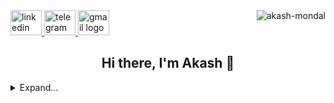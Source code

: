 <div>
<a align="left" href="https://www.linkedin.com/in/akash-mondal-se">
  <img src="https://cdn.worldvectorlogo.com/logos/linkedin-icon.svg" width="50" height="40" alt="linkedin logo"/>
</a>
<a align="left" href="https://t.me/Akash98Sky">
  <img src="https://static.cdnlogo.com/logos/t/84/telegram.svg" width="50" height="40" alt="telegram logo"/>
</a>
<a align="left" href="mailto:a98mondal@gmail.com">
  <img src="https://www.svgrepo.com/download/217146/gmail.svg" width="50" height="40" alt="gmail logo"/>
</a>

<img align="right" src="https://komarev.com/ghpvc/?username=Akash98Sky&label=Profile+Views&style=plastic" alt="akash-mondal" />
</div>

<h2 align="center">Hi there, I'm Akash 👋</h2>

<details>
<summary>Expand...</summary>

## :zap: Recent Activity:
<!--RECENT_ACTIVITY:last_update-->
Last Updated: Saturday, October 18th, 2025, 12:23:33 PM
<!--RECENT_ACTIVITY:last_update_end-->
<!--RECENT_ACTIVITY:start-->
<!--RECENT_ACTIVITY:end-->


## 💻 Tech Stack:

![git] ![github] ![linux] ![docker] <br/>
![js] ![ts] ![py] ![go] ![cpp] <br/>
![flutter] ![dotnet] ![react] ![nextjs] ![angular] <br/>
![tailwindcss] ![sh]


## 📊 GitHub Stats:

| _Github Stats_ | _Top Langs_  |
| :------------: | :--------: |
|    ![stats]    | ![langs] |


## Contribution:

![graph]

</details>

<!----------------------------------{ reference links }--------------------------------->

[stats]: https://github-readme-stats.vercel.app/api?username=Akash98Sky&show_icons=true&theme=radical&hide_border=false&include_all_commits=true&count_private=false
[langs]: https://github-readme-stats.vercel.app/api/top-langs/?username=Akash98Sky&theme=radical&hide_border=false&count_private=false&layout=compact&langs_count=8&hide=html,css,scss,less,stylus,shell,makefile,cmake,perl,php,blade,smarty,scss,less,stylus,shell,makefile,cmake,perl,php,blade,smarty&exclude_repo=android_kernel_leeco_msm8976,android_device_leeco_s2,proprietary_vendor_leeco,twrp_device_leeco_s2,device_leeco_s2-P,device_leeco_s2-O,
[streaks]: https://github-readme-streak-stats.herokuapp.com/?user=Akash98Sky&theme=radical&hide_border=false#gh-light-mode-only
[quote]: https://quotes-github-readme.vercel.app/api?type=horizontal&theme=dark

<!----------------------------------{ contribution stats }--------------------------------->

[graph]: https://github-readme-activity-graph.vercel.app/graph?username=Akash98Sky&theme=react-dark&hide_border=false&area=true

<!----------------------------------{ language badges }--------------------------------->

[dart]: https://img.shields.io/badge/dart-%230175C2.svg?style=for-the-badge&logo=dart&logoColor=white
[go]: https://img.shields.io/badge/go-%2300ADD8.svg?style=for-the-badge&logo=go&logoColor=white
[ts]: https://img.shields.io/badge/typescript-%23007ACC.svg?style=for-the-badge&logo=typescript&logoColor=white
[py]: https://img.shields.io/badge/python-3670A0?style=for-the-badge&logo=python&logoColor=ffdd54
[sh]: https://img.shields.io/badge/shell_script-%23121011.svg?style=for-the-badge&logo=gnu-bash
[js]: https://img.shields.io/badge/javascript-%23323330.svg?style=for-the-badge&logo=javascript&logoColor=%23F7DF1E
[md]: https://img.shields.io/badge/markdown-%23000000.svg?style=for-the-badge&logo=markdown
[cpp]: https://img.shields.io/badge/C++-blue?style=for-the-badge&logo=cplusplus

<!----------------------------------{ frameworks badges }--------------------------------->

[react]: https://img.shields.io/badge/react-%2320232a.svg?style=for-the-badge&logo=react&logoColor=%2361DAFB
[nextjs]: https://img.shields.io/badge/Next-black?style=for-the-badge&logo=next.js&logoColor=white
[angular]: https://img.shields.io/badge/Angular-red?style=for-the-badge&logo=angular
[tailwindcss]: https://img.shields.io/badge/tailwindcss-%2338B2AC.svg?style=for-the-badge&logo=tailwind-css&logoColor=white
[flutter]: https://img.shields.io/badge/Flutter-%2302569B.svg?style=for-the-badge&logo=Flutter
[dotnet]: https://img.shields.io/badge/.NET-purple?style=for-the-badge&logo=dotnet

<!----------------------------------------{ others }--------------------------------------->

[docker]: https://img.shields.io/badge/docker-%230db7ed.svg?style=for-the-badge&logo=docker&logoColor=white
[github]: https://img.shields.io/badge/github-%23121011.svg?style=for-the-badge&logo=github&logoColor=white
[mysql]: https://img.shields.io/badge/mysql-%2300f.svg?style=for-the-badge&logo=mysql&logoColor=white
[linux]: https://img.shields.io/badge/linux-%231793D1.svg?style=for-the-badge&logo=linux&logoColor=white
[git]: https://img.shields.io/badge/git-%23F05033.svg?style=for-the-badge&logo=git&logoColor=white
[vscode]: https://img.shields.io/badge/VS%20Code-%23007ACC.svg?style=for-the-badge&logo=visual-studio-code&logoColor=white

